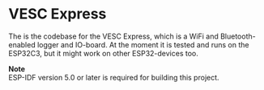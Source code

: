 VESC Express
============

The is the codebase for the VESC Express, which is a WiFi and Bluetooth-enabled logger and IO-board. At the moment it is tested and runs on the ESP32C3, but it might work on other ESP32-devices too.

**Note**  
ESP-IDF version 5.0 or later is required for building this project.